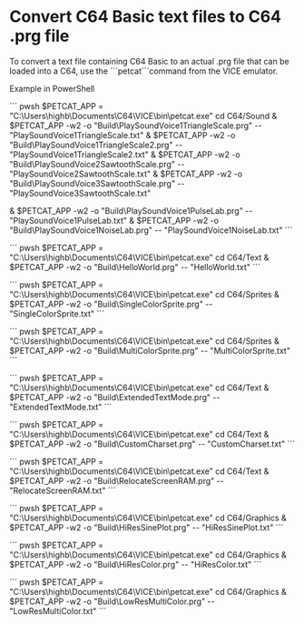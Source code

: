 # Convert C64 Basic text files to C64 .prg file
To convert a text file containing C64 Basic to an actual .prg file that can be loaded into a C64, use the ´´´petcat´´´command from the VICE emulator.

Example in PowerShell

´´´ pwsh
$PETCAT_APP = "C:\Users\highb\Documents\C64\VICE\bin\petcat.exe"
cd C64/Sound
& $PETCAT_APP -w2 -o "Build\PlaySoundVoice1TriangleScale.prg" -- "PlaySoundVoice1TriangleScale.txt"
& $PETCAT_APP -w2 -o "Build\PlaySoundVoice1TriangleScale2.prg" -- "PlaySoundVoice1TriangleScale2.txt"
& $PETCAT_APP -w2 -o "Build\PlaySoundVoice2SawtoothScale.prg" -- "PlaySoundVoice2SawtoothScale.txt"
& $PETCAT_APP -w2 -o "Build\PlaySoundVoice3SawtoothScale.prg" -- "PlaySoundVoice3SawtoothScale.txt"

& $PETCAT_APP -w2 -o "Build\PlaySoundVoice1PulseLab.prg" -- "PlaySoundVoice1PulseLab.txt"
& $PETCAT_APP -w2 -o "Build\PlaySoundVoice1NoiseLab.prg" -- "PlaySoundVoice1NoiseLab.txt"
´´´

´´´ pwsh
$PETCAT_APP = "C:\Users\highb\Documents\C64\VICE\bin\petcat.exe"
cd C64/Text
& $PETCAT_APP -w2 -o "Build\HelloWorld.prg" -- "HelloWorld.txt"
´´´

´´´ pwsh
$PETCAT_APP = "C:\Users\highb\Documents\C64\VICE\bin\petcat.exe"
cd C64/Sprites
& $PETCAT_APP -w2 -o "Build\SingleColorSprite.prg" -- "SingleColorSprite.txt"
´´´

´´´ pwsh
$PETCAT_APP = "C:\Users\highb\Documents\C64\VICE\bin\petcat.exe"
cd C64/Sprites
& $PETCAT_APP -w2 -o "Build\MultiColorSprite.prg" -- "MultiColorSprite.txt"
´´´

´´´ pwsh
$PETCAT_APP = "C:\Users\highb\Documents\C64\VICE\bin\petcat.exe"
cd C64/Text
& $PETCAT_APP -w2 -o "Build\ExtendedTextMode.prg" -- "ExtendedTextMode.txt"
´´´

´´´ pwsh
$PETCAT_APP = "C:\Users\highb\Documents\C64\VICE\bin\petcat.exe"
cd C64/Text
& $PETCAT_APP -w2 -o "Build\CustomCharset.prg" -- "CustomCharset.txt"
´´´

´´´ pwsh
$PETCAT_APP = "C:\Users\highb\Documents\C64\VICE\bin\petcat.exe"
cd C64/Text
& $PETCAT_APP -w2 -o "Build\RelocateScreenRAM.prg" -- "RelocateScreenRAM.txt"
´´´

´´´ pwsh
$PETCAT_APP = "C:\Users\highb\Documents\C64\VICE\bin\petcat.exe"
cd C64/Graphics
& $PETCAT_APP -w2 -o "Build\HiResSinePlot.prg" -- "HiResSinePlot.txt"
´´´

´´´ pwsh
$PETCAT_APP = "C:\Users\highb\Documents\C64\VICE\bin\petcat.exe"
cd C64/Graphics
& $PETCAT_APP -w2 -o "Build\HiResColor.prg" -- "HiResColor.txt"
´´´

´´´ pwsh
$PETCAT_APP = "C:\Users\highb\Documents\C64\VICE\bin\petcat.exe"
cd C64/Graphics
& $PETCAT_APP -w2 -o "Build\LowResMultiColor.prg" -- "LowResMultiColor.txt"
´´´